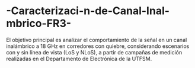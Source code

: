 # -Caracterizaci-n-de-Canal-Inal-mbrico-FR3-
El objetivo principal es analizar el comportamiento de la señal en un canal inalámbrico a 18 GHz en corredores con quiebre, considerando escenarios con y sin línea de vista (LoS y NLoS), a partir de campañas de medición realizadas en el Departamento de Electrónica de la UTFSM.
